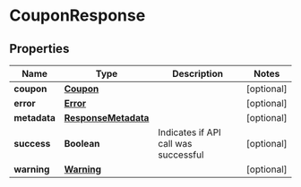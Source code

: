 
# CouponResponse

## Properties
Name | Type | Description | Notes
------------ | ------------- | ------------- | -------------
**coupon** | [**Coupon**](Coupon.md) |  |  [optional]
**error** | [**Error**](Error.md) |  |  [optional]
**metadata** | [**ResponseMetadata**](ResponseMetadata.md) |  |  [optional]
**success** | **Boolean** | Indicates if API call was successful |  [optional]
**warning** | [**Warning**](Warning.md) |  |  [optional]



